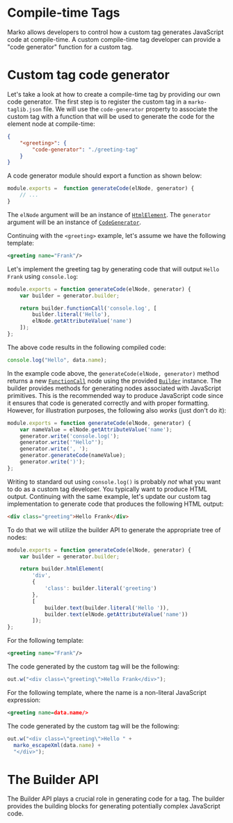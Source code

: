 Compile-time Tags
=================

Marko allows developers to control how a custom tag generates JavaScript code at compile-time. A custom compile-time tag developer can provide a "code generator" function for a custom tag.

# Custom tag code generator

Let's take a look at how to create a compile-time tag by providing our own code generator. The first step is to register the custom tag in a `marko-taglib.json` file. We will use the `code-generator` property to associate the custom tag with a function that will be used to generate the code for the element node at compile-time:

```json
{
    "<greeting>": {
        "code-generator": "./greeting-tag"
    }
}
```

A code generator module should export a function as shown below:

```javascript
module.exports =  function generateCode(elNode, generator) {
    // ...
}
```

The `elNode` argument will be an instance of [`HtmlElement`](../compiler/ast/HtmlElement.js). The `generator` argument will be an instance of [`CodeGenerator`](../compiler/CodeGenerator.js).

Continuing with the `<greeting>` example, let's assume we have the following template:

```xml
<greeting name="Frank"/>
```

Let's implement the greeting tag by generating code that will output `Hello Frank` using `console.log`:

```javascript
module.exports = function generateCode(elNode, generator) {
    var builder = generator.builder;

    return builder.functionCall('console.log', [
        builder.literal('Hello'),
        elNode.getAttributeValue('name')
    ]);
};
```

The above code results in the following compiled code:

```javascript
console.log("Hello", data.name);
```

In the example code above, the `generateCode(elNode, generator)` method returns a new [`FunctionCall`](../compiler/ast/FunctionCall.js) node using the provided [`Builder`](../compiler/Builder.js) instance. The builder provides methods for generating nodes associated with JavaScript primitives. This is the recommended way to produce JavaScript code since it ensures that code is generated correctly and with proper formatting.  However, for illustration purposes, the following also _works_ (just don't do it):

```javascript
module.exports = function generateCode(elNode, generator) {
    var nameValue = elNode.getAttributeValue('name');
    generator.write('console.log(');
    generator.write('"Hello"');
    generator.write(', ');
    generator.generateCode(nameValue);
    generator.write(')');
};
```

Writing to standard out using `console.log()` is probably _not_ what you want to do as a custom tag developer. You typically want to produce HTML output. Continuing with the same example, let's update our custom tag implementation to generate code that produces the following HTML output:

```html
<div class="greeting">Hello Frank</div>
```

To do that we will utilize the builder API to generate the appropriate tree of nodes:

```javascript
module.exports = function generateCode(elNode, generator) {
    var builder = generator.builder;

    return builder.htmlElement(
        'div',
        {
            'class': builder.literal('greeting')
        },
        [
            builder.text(builder.literal('Hello ')),
            builder.text(elNode.getAttributeValue('name'))
        ]);
};
```

For the following template:

```xml
<greeting name="Frank"/>
```

The code generated by the custom tag will be the following:

```javascript
out.w("<div class=\"greeting\">Hello Frank</div>");
```

For the following template, where the name is a non-literal JavaScript expression:

```xml
<greeting name=data.name/>
```

The code generated by the custom tag will be the following:

```javascript
out.w("<div class=\"greeting\">Hello " +
  marko_escapeXml(data.name) +
  "</div>");
```

# The Builder API

The Builder API plays a crucial role in generating code for a tag. The builder provides the building blocks for generating potentially complex JavaScript code.
